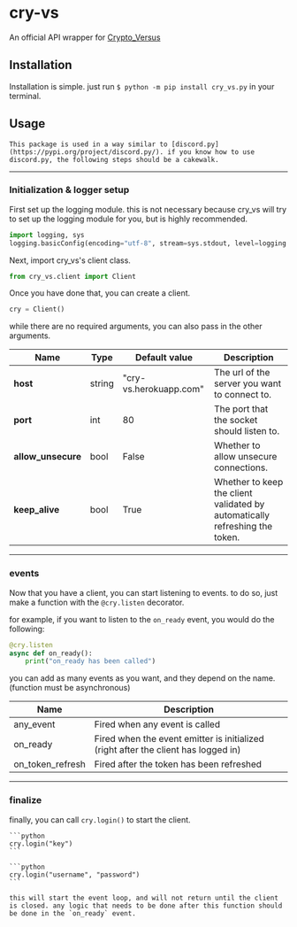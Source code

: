 # cry-vs
An official API wrapper for [Crypto_Versus](https://github.com/ProtagonistsWasTaken/crypto_versus)

## Installation
Installation is simple. just run `$ python -m pip install cry_vs.py` in your terminal.

## Usage
```{note} 
This package is used in a way similar to [discord.py](https://pypi.org/project/discord.py/). if you know how to use discord.py, the following steps should be a cakewalk.
```

---
### Initialization & logger setup
First set up the logging module. this is not necessary because cry_vs will try to set up the logging module for you, but is highly recommended.
```python
import logging, sys
logging.basicConfig(encoding="utf-8", stream=sys.stdout, level=logging.INFO)
```

Next, import cry_vs's client class.

```python
from cry_vs.client import Client
```

Once you have done that, you can create a client.

```python
cry = Client()
```

while there are no required arguments, you can also pass in the other arguments.

| **Name**           | **Type** | **Default value**      | **Description**                                                             |
|--------------------|----------|------------------------|-----------------------------------------------------------------------------|
| **host**           | string   | "cry-vs.herokuapp.com" | The url of the server you want to connect to.                               |
| **port**           | int      | 80                     | The port that the socket should listen to.                                  |
| **allow_unsecure** | bool     | False                  | Whether to allow unsecure connections.                                      |
| **keep_alive**     | bool     | True                   | Whether to keep the client validated by automatically refreshing the token. |


---
### events
Now that you have a client, you can start listening to events. to do so, just make a function with the `@cry.listen` decorator.

for example, if you want to listen to the `on_ready` event, you would do the following:
```python
@cry.listen
async def on_ready():
    print("on_ready has been called")
```

you can add as many events as you want, and they depend on the name. (function must be asynchronous)

| **Name**         | **Description**                                                                    |
|------------------|------------------------------------------------------------------------------------|
| any_event        | Fired when any event is called                                                     |                                                                                    |
| on_ready         | Fired when the event emitter is initialized (right after the client has logged in) |
| on_token_refresh | Fired after the token has been refreshed                                           |

---
### finalize
finally, you can call `cry.login()` to start the client.

````{tabbed} API Key
```python
cry.login("key")
```
````

````{tabbed} Username and Password
```python
cry.login("username", "password")
```
````
```{warning}
this will start the event loop, and will not return until the client is closed. any logic that needs to be done after this function should be done in the `on_ready` event.
```

<!-- footer gets added here for pypi version in setup.py-->